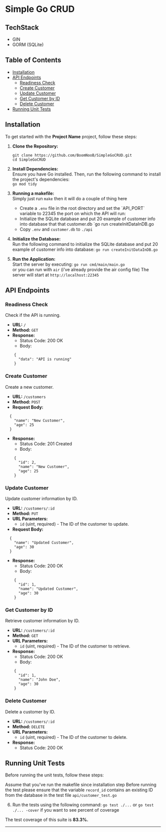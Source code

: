 # Simple Go CRUD 

## TechStack
- GIN
- GORM (SQLite)

## Table of Contents

- [Installation](#installation)
- [API Endpoints](#api-endpoints)
  - [Readiness Check](#readiness-check)
  - [Create Customer](#create-customer)
  - [Update Customer](#update-customer)
  - [Get Customer by ID](#get-customer-by-id)
  - [Delete Customer](#delete-customer)
- [Running Unit Tests](#running-unit-tests)

## Installation

To get started with the **Project Name** project, follow these steps:

1. **Clone the Repository:**
   ```
   git clone https://github.com/BoomNooB/SimpleGoCRUD.git
   cd SimpleGoCRUD
   ```
   
3. **Install Dependencies:**\
   Ensure you have Go installed. Then, run the following command to install the project's dependencies:\
   ```go mod tidy```

4. **Running a makefile:**\
   Simply just run
   `make`
   then it will do a couple of thing here
   - Create a `.env` file in the root directory and set the \`API_PORT\` variable to 22345 the port on which the API will run:
   - Initialize the SQLite database and put 20 example of customer info into database that that customer.db
   `go run createInitDataInDB.go
   - Copy `.env` and `customer.db` to `./api` 

6. **Initialize the Database:**\
   Run the following command to initialize the SQLite database and put 20 example of customer info into database:
   `go run createInitDataInDB.go`

7. **Run the Application:**\
   Start the server by executing:
   `go run cmd/main/main.go`\
   or you can run with `air` (i've already provide the air config file)
   The server will start at `http://localhost:22345`

## API Endpoints

### Readiness Check

Check if the API is running.

- **URL:** `/`
- **Method:** `GET`
- **Response:**
  - Status Code: 200 OK
  - Body:
```
    {
      "data": "API is running"
    }
```
### Create Customer

Create a new customer.

- **URL:** `/customers`
- **Method:** `POST`
- **Request Body:**
```
  {
    "name": "New Customer",
    "age": 25
  }
```

- **Response:**
  - Status Code: 201 Created
  - Body:
```
    {
      "id": 2,
      "name": "New Customer",
      "age": 25
    }
```

### Update Customer

Update customer information by ID.

- **URL:** `/customers/:id`
- **Method:** `PUT`
- **URL Parameters:**
  - `id` (uint, required) - The ID of the customer to update.
- **Request Body:**
```
  {
    "name": "Updated Customer",
    "age": 30
  }
```

- **Response:**
  - Status Code: 200 OK
  - Body:
```
    {
      "id": 1,
      "name": "Updated Customer",
      "age": 30
    }
```

### Get Customer by ID

Retrieve customer information by ID.

- **URL:** `/customers/:id`
- **Method:** `GET`
- **URL Parameters:**
  - `id` (uint, required) - The ID of the customer to retrieve.
- **Response:**
  - Status Code: 200 OK
  - Body:
```
    {
      "id": 1,
      "name": "John Doe",
      "age": 30
    }
```

### Delete Customer

Delete a customer by ID.

- **URL:** `/customers/:id`
- **Method:** `DELETE`
- **URL Parameters:**
  - `id` (uint, required) - The ID of the customer to delete.
- **Response:**
  - Status Code: 200 OK

## Running Unit Tests

Before running the unit tests, follow these steps:

Assume that you've run the makefile since installation step
Before running the test please ensure that the variable `record_id` contains an existing ID from the database in the test file `api/customer_test.go`

6. Run the tests using the following command:
   `go test ./...` or `go test ./... -cover` if you want to see percent of coverage

The test coverage of this suite is **83.3%.**

---
